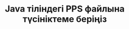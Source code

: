 ---
############################# Static ############################
layout: "auto-gen-annotation"

############################# Head ############################
head_title: "Java PPS Annotation API C# тіліндегі аннотация"
head_description: "PPS, кескіндер, сызбалар және құжат файл пішімінен танымал аннотация түрлерін жасауға және аннотациялауға арналған Java API."

############################# Header ############################
title: "Java тіліндегі PPS файлына түсініктеме беріңіз"
description: ""
bg_image: "https://cms.admin.containerize.com/templates/aspose/App_Themes/V3/images/bg/header1.png"
bg_overlay: false
button:
    enable: true
    icon: "fas fa-arrow-down"
    label: "Тегін сынақ нұсқасын жүктеп алыңыз"
    link: "https://downloads.groupdocs.com/annotation/java"

############################# About ############################
about:
    enable: true
    title: "GroupDocs туралы. Java API үшін аннотация"
    content: |
        GroupDocs.Annotation for Java API — бұл PDF, Word және Mac, Windows немесе Ubuntu жүйелеріндегі басқа құжаттарға аннотациялар қосуға мүмкіндік беретін кітапхана. [GroupDocs.Annotation for Java](/annotation/java) — кескіндер мен басқа да әртүрлі құжаттардан аннотацияларды жасауға, қосуға, өңдеуге, жоюға, шығарып алуға және экспорттауға арналған жан-жақты қолдауы бар аннотацияларды басқаруға арналған Java API интерфейсі. Қолдау көрсетілетін құжат пішімдерінің толық тізімін осы [бетте](https://docs.groupdocs.com/annotation/java/supported-document-formats/) көруге болады.
        Бұл кітапхана тек PPS құжатымен ғана емес, Word, Excel, PowerPoint, Outlook электрондық пошталары, Visio, Adobe, OpenDocument, OpenOffice, Photoshop, AutoCad және т.б. сияқты көптеген құжаттар түрлерімен жұмыс істеуге мүмкіндік береді.
        GroupDocs.Annotation for Java API жаңа ескертпелер жасауға және қосуға, аннотацияларды өңдеуге, түсініктемелерді, аннотацияларды шығарып алуға және оларды құжаттардан жоюға мүмкіндік береді. Кітапхана 13 түрлі аннотация түрлерін қолдайды, соның ішінде мәтін, полисызық, аймақ, астын сызу, нүкте, су таңбасы, көрсеткі, эллипс, мәтінді ауыстыру, қашықтық, мәтін өрісі, PDF, HTML, Microsoft Word құжаттарындағы ресурстарды өңдеу, электрондық кестелер, диаграммалар, презентациялар, сызбалар, кескіндер және басқа да көптеген файл пішімдері.
        Мысал (төменде қараңыз) PPS құжатымен жұмыс істеуді көрсетеді, бұл мысалда GroupDocs бағдарламасымен жұмыс істеудің негізгі қадамдарын көруге болады. Аннотация: Лицензияны орнату, жұмыс істегіңіз келетін құжатты ашу, файл жасау аннотация, талаптарыңызға сәйкес аннотация сипаттарын орнату үшін деректер нысандарын қосу және нәтижені қажетті орынға сақтау. Сондай-ақ, github [бетте](https://github.com/groupdocs-annotation/GroupDocs.Annotation-for-Java) немесе өнімімізде [documentation](https: //docs.groupdocs.com/annotation/java/getting-started/).

############################# Steps ############################
howTo_Add:
steps_Add:
    enable: true
    title_left: "Java тіліндегі PPS файлына аннотацияларды қосу қадамдары"
    content_left: |
        [GroupDocs.Annotation](/annotation/java/) Java әзірлеушілеріне бірнеше оңай қадамдарды орындау арқылы кез келген Java негізіндегі қолданбадағы PPS файлдарына әртүрлі аннотация түрлерін қосуды жеңілдетеді.
        *   Түсініктеме мен күні бар Жауап нысандарын жасаңыз.
        *   AreaAnnotation нысанын жасаңыз, аймақ опцияларын орнатыңыз және жауаптарды қосыңыз.
        *   Аннотатор нысанын жасаңыз және аймаққа аннотация қосыңыз.
        *   Шығару файлын сақтаңыз.
    title_right: "Жүйе талаптары"
    content_right: |
        Java API интерфейстеріне арналған GroupDocs.Аннотацияға барлық негізгі платформалар мен операциялық жүйелерде қолдау көрсетіледі. Төмендегі кодты орындамас бұрын, жүйеде келесі алғышарттар орнатылғанына көз жеткізіңіз.
        *   Операциялық жүйелер: Microsoft Windows, Linux, MacOS
        *   Даму ортасы: NetBeans, Intellij IDEA, Eclipse т.б
        *   Java Runtime Environment: Java 7 (1.7) және одан жоғары
        *   Java үшін GroupDocs.Annotation бағдарламасының соңғы нұсқасын [GroupDocs Artifact Repository] сайтынан алыңыз (https://repository.groupdocs.com/webapp/#/artifacts/browse/tree/General/repo/com/groupdocs/groupdocs-annotation)

############################# Preview ############################
preview_Add:
    enable: true
    title: Аннотацияны алдын ала қарау және код үлгісі
    content: |
        ![Annotation preview image](https://docs.groupdocs.com/annotation/java/images/add-area-annotation.png)
    code: |
        ```java
        // Create an instance of Reply class and add comments
        Reply firstReply = new Reply();
        firstReply.setComment("First comment");
        firstReply.setRepliedOn(Calendar.getInstance().getTime());
        
        Reply secondReply = new Reply();
        secondReply.setComment("Second comment");
        secondReply.setRepliedOn(Calendar.getInstance().getTime());
        
        List<Reply> replies = new ArrayList<Reply>();
        replies.add(firstReply);
        replies.add(secondReply);
        
        // Create an instance of AreaAnnotation class and set options
        AreaAnnotation area = new AreaAnnotation();
        area.setBackgroundColor(65535);
        area.setBox(new Rectangle(100, 100, 100, 100));
        area.setCreatedOn(Calendar.getInstance().getTime());
        area.setMessage("This is area annotation");
        area.setOpacity(0.7);
        area.setPageNumber(0);
        area.setPenColor(65535);
        area.setPenStyle(PenStyle.Dot);
        area.setPenWidth((byte) 3);
        area.setReplies(replies);
        
        // Create an instance of Annotator class
        Annotator annotator = new Annotator("input.bmp");
        
        // Add annotation
        annotator.add(area);
        
        // Save to file
        annotator.save("output.bmp");
        annotator.dispose();
        ```

############################# Steps ############################
howTo_Remove:
steps_Remove:
    enable: true
    title_left: "Java тіліндегі PPS файлынан аннотацияларды жою қадамдары"
    content_left: |
        [GroupDocs.Annotation](/annotation/java/) Java әзірлеушілеріне бірнеше оңай қадамдарды орындау арқылы кез келген Java негізіндегі қолданбадағы PPS файлдарынан аннотация мәліметтерін жоюды жеңілдетеді.
        *   Түсініктеме мен күні бар Жауап нысандарын жасаңыз.
        *   SaveOptions нысанын жасаңыз және AnnotationTypes = AnnotationType.None орнатыңыз.
        *   Нәтижелік құжат жолы немесе ағыны және SaveOptions нысаны бар қоңырауды сақтау әдісі.

############################# Preview ############################
preview_Remove:
    enable: true
    code: |
        ```java
        // Create an instance of Annotator class 
        Annotator annotator = new Annotator("C://input.bmp");

        // Remove annotation by set type None 
        SaveOptions saveOptions = new SaveOptions();
        saveOptions.setAnnotationTypes(AnnotationType.None);

        // Save annotation to output file
        annotator.save("C://output.bmp", saveOptions);
        annotator.dispose();
        ```

############################# Steps ############################
howTo_Edit:
steps_Edit:
    enable: true
    title_left: "Java тіліндегі PPS аннотацияларын өңдеу қадамдары"
    content_left: |
        [GroupDocs.Annotation](/annotation/java/) Java әзірлеушілеріне бірнеше оңай қадамдарды орындау арқылы кез келген Java негізіндегі қолданбадағы PPS файлдарының әртүрлі аннотация сипаттарын жаңартуды жеңілдетеді.
        *   Кіріс құжат жолы бар аннотатор нысанын құру немесе ImportAnnotations көмегімен даналық LoadOptions ағыны = шын.
        *   Кейбір AnnotationBase енгізуін жасаңыз және бар аннотацияның идентификаторын орнатыңыз (егер бұл идентификаторы бар аннотация табылмаса, ештеңе өзгертілмейді) немесе аннотациялардың жол тізімін (барлық аннотациялар жойылады).
        *   Өткізілген аннотациялары бар Annotator нысанының қоңырауды жаңарту әдісі.
        *   Нәтижелік құжат жолы немесе ағыны және SaveOptions нысаны бар қоңырауды сақтау әдісі.

############################# Preview ############################
preview_Edit:
    enable: true
    code: |
        ```java
        String outputPath = "UpdateAnnotation.bmp";

        // Create an instance of Annotator class
        Annotator annotator = new Annotator("input.bmp");
        
        // Create an instance of Reply class for first example and add comments
        Reply reply1 = new Reply();
        reply1.setComment("Original first comment");
        reply1.setRepliedOn(Calendar.getInstance().getTime());
        
        Reply reply2 = new Reply();
        reply2.setComment("Original second comment");
        reply2.setRepliedOn(Calendar.getInstance().getTime());
        
        java.util.List replies = new ArrayList();
        replies.add(reply1);
        replies.add(reply2);
        
        // Create an instance of AreaAnnotation class and set options
        AreaAnnotation original = new AreaAnnotation();
        original.setId(1);
        original.setBackgroundColor(65535);
        original.setBox(new Rectangle(100, 100, 100, 100));
        original.setCreatedOn(Calendar.getInstance().getTime());
        original.setMessage("This is original annotation");
        original.setReplies(replies);
        
        // Add original annotation
        annotator.add(original);
        annotator.save(outputPath);
        annotator.dispose();
        
        LoadOptions loadOptions = new LoadOptions();
        
        // Open annotated document
        Annotator annotator1 = new Annotator(outputPath, loadOptions);
        
        // Create an instance of Reply class for update first example
        Reply reply3 = new Reply();
        reply3.setComment("Updated first comment");
        reply3.setRepliedOn(Calendar.getInstance().getTime());
        
        Reply reply4 = new Reply();
        reply4.setComment("Updated second comment");
        reply4.setRepliedOn(Calendar.getInstance().getTime());
        
        java.util.List replies1 = new ArrayList();
        replies1.add(reply3);
        replies1.add(reply4);

        // Suggest we want change some properties of existed annotation
        AreaAnnotation updated = new AreaAnnotation();
        updated.setId(1);
        updated.setBackgroundColor(255);
        updated.setBox(new Rectangle(0, 0, 50, 200));
        updated.setCreatedOn(Calendar.getInstance().getTime());
        updated.setMessage("This is updated annotation");
        updated.setReplies(replies1);
        
        // Update and save annotation
        annotator1.update(updated);
        annotator1.save(outputPath);
        annotator1.dispose();
        ```

############################# Steps ############################
howTo_Extract:
steps_Extract:
    enable: true
    title_left: "Java тіліндегі PPS файлынан аннотацияларды шығару қадамдары"
    content_left: |
        [GroupDocs.Annotation](/annotation/java/) Java әзірлеушілеріне бірнеше оңай қадамдарды орындау арқылы кез келген Java негізіндегі қолданбадағы PPS файлдарынан құжаттарға аннотация жасауды және аннотация ақпаратын шығаруды жеңілдетеді.
        *   Түсініктеме мен күні бар Жауап нысандарын жасаңыз.
        *   LoadOptions нысанын іске қосыңыз және шынайы аргументпен SetImportAnnotations шақырыңыз.
        *   Тізім түрімен айнымалыны анықтаңыз.
        *   Get әдісіне қоңырау шалыңыз және нәтижені жоғарыдағы айнымалыға қайтарыңыз.

############################# Preview ############################
preview_Extract:
    enable: true
    code: |
        ```java
        // For using this example input file ("annotated.bmp") must be with annotations
        LoadOptions loadOptions = new LoadOptions();
        
        // Create an instance of Annotator class and get annotations
        final Annotator annotator = new Annotator("annotated.bmp", loadOptions);
        List annotations = annotator.get();
        ```

############################# Demos ############################
demos:
    enable: true
    title: "Құжаттар мен кескіндерге аннотацияларды қосу, жою, өңдеу, шығару үшін тікелей көрсетілімдер"
    content: |
        Дәл қазір [GroupDocs.Annotation Live Demos](https://products.groupdocs.app/annotation/family) веб-сайтына кіру арқылы PPS файлына аннотацияларды қосу, жою, өңдеу және шығару. Тікелей демонстрацияның келесі артықшылықтары бар

############################# About Formats ############################
about_formats:
    enable: true
    format:
        # format loop
        - icon: "far fa-file-pps"
          title: "PPS Файл пішімі туралы"
          content: |
            PPS, PowerPoint слайд-шоуы, файлдар слайд-шоу мақсатында Microsoft PowerPoint көмегімен жасалады. PPS файлын оқуға және жасауға Microsoft PowerPoint 97-2003 қолдау көрсетеді. Бұл файл пішімінің ең соңғы нұсқасы Office OpenXML стандарттарына негізделген PPSX болып табылады. PPS файлдарын әлі де Microsoft PowerPoint бағдарламасының соңғы нұсқалары оқуы мүмкін, бірақ жаңадан жасалған файлдарды тек PPSX файл пішімінде сақтауға болады. PPS файлы басқа пайдаланушымен ортақ пайдаланылып, ашылғанда, өңделетін режимде ашылатын PPT файлынан айырмашылығы, ол Powerpoint шоуы ретінде басталады.

          link: "https://docs.fileformat.com/image/pps/"

############################# More Formats ############################
more_formats:
    enable: true
    title: "Басқа танымал құжат пішімдерімен жұмыс істеу"
    content: |
        Төменде көрсетілгендей кейбір танымал файл пішімдерінің аннотация сипаттарын жаңартыңыз.
    format:
        # format loop
        - name: "Annotate PDF document"
          link: "https://products.groupdocs.com/annotation/java/pdf/"
          description: "Adobe Portable Document Format"

        # format loop
        - name: "Annotate DOC document"
          link: "https://products.groupdocs.com/annotation/java/doc/"
          description: "Microsoft Word Document"

        # format loop
        - name: "Annotate DOCM document"
          link: "https://products.groupdocs.com/annotation/java/docm/"
          description: "Microsoft Word Macro-Enabled Document"

        # format loop
        - name: "Annotate DOCX document"
          link: "https://products.groupdocs.com/annotation/java/docx/"
          description: "Microsoft Word Open XML Document"

        # format loop
        - name: "Annotate DOT document"
          link: "https://products.groupdocs.com/annotation/java/dot/"
          description: "Microsoft Word Document Template"

        # format loop
        - name: "Annotate DOTX document"
          link: "https://products.groupdocs.com/annotation/java/dotx/"
          description: "Word Open XML Document Template"

        # format loop
        - name: "Annotate RTF document"
          link: "https://products.groupdocs.com/annotation/java/rtf/"
          description: "Rich Text Document"

        # format loop
        - name: "Annotate ODT document"
          link: "https://products.groupdocs.com/annotation/java/odt/"
          description: "Open Document Text"

        # format loop
        - name: "Annotate XLS document"
          link: "https://products.groupdocs.com/annotation/java/xls/"
          description: "Microsoft Excel Binary File Format"

        # format loop
        - name: "Annotate XLSX document"
          link: "https://products.groupdocs.com/annotation/java/xlsx/"
          description: "Microsoft Excel Open XML Spreadsheet"

        # format loop
        - name: "Annotate XLSM document"
          link: "https://products.groupdocs.com/annotation/java/xlsm/"
          description: "Microsoft Excel Macro-Enabled Spreadsheet"

        # format loop
        - name: "Annotate XLSB document"
          link: "https://products.groupdocs.com/annotation/java/xlsb/"
          description: "Microsoft Excel Binary Worksheet"

        # format loop
        - name: "Annotate ODS document"
          link: "https://products.groupdocs.com/annotation/java/ods/"
          description: "Open Document Spreadsheet"

        # format loop
        - name: "Annotate PPT document"
          link: "https://products.groupdocs.com/annotation/java/ppt/"
          description: "PowerPoint Presentation"

        # format loop
        - name: "Annotate PPTX document"
          link: "https://products.groupdocs.com/annotation/java/pptx/"
          description: "PowerPoint Open XML Presentation"

        # format loop
        - name: "Annotate PPSX document"
          link: "https://products.groupdocs.com/annotation/java/ppsx/"
          description: "PowerPoint Open XML Slide Show"

        # format loop
        - name: "Annotate POTM document"
          link: "https://products.groupdocs.com/annotation/java/potm/"
          description: "Microsoft PowerPoint Template"

        # format loop
        - name: "Annotate PPTM document"
          link: "https://products.groupdocs.com/annotation/java/pptm/"
          description: "Microsoft PowerPoint Presentation"

        # format loop
        - name: "Annotate PPS document"
          link: "https://products.groupdocs.com/annotation/java/pps/"
          description: "Microsoft PowerPoint 97-2003 Slide Show"

        # format loop
        - name: "Annotate ODP document"
          link: "https://products.groupdocs.com/annotation/java/odp/"
          description: "OpenDocument Presentation"

        # format loop
        - name: "Annotate HTML document"
          link: "https://products.groupdocs.com/annotation/java/html/"
          description: "HyperText Markup Language"

        # format loop
        - name: "Annotate TIFF document"
          link: "https://products.groupdocs.com/annotation/java/tiff/"
          description: "Tagged Image File Format"

        # format loop
        - name: "Annotate JPEG document"
          link: "https://products.groupdocs.com/annotation/java/jpeg/"
          description: "JPEG Image"

        # format loop
        - name: "Annotate PNG document"
          link: "https://products.groupdocs.com/annotation/java/png/"
          description: "Portable Network Graphic"

        # format loop
        - name: "Annotate EML document"
          link: "https://products.groupdocs.com/annotation/java/eml/"
          description: "E-mail Message"

        # format loop
        - name: "Annotate MSG document"
          link: "https://products.groupdocs.com/annotation/java/msg/"
          description: "Microsoft Outlook E-mail Message"

        # format loop
        - name: "Annotate VSD document"
          link: "https://products.groupdocs.com/annotation/java/vsd/"
          description: "Microsoft Visio 2003-2010 Drawing"

        # format loop
        - name: "Annotate VSDX document"
          link: "https://products.groupdocs.com/annotation/java/vsdx/"
          description: "Microsoft Visio Drawing"

        # format loop
        - name: "Annotate VSS document"
          link: "https://products.groupdocs.com/annotation/java/vss/"
          description: "Microsoft Visio 2003-2010 Stencil"

        # format loop
        - name: "Annotate VST document"
          link: "https://products.groupdocs.com/annotation/java/vst/"
          description: "Microsoft Visio 2013 Stencil"

        # format loop
        - name: "Annotate DWG document"
          link: "https://products.groupdocs.com/annotation/java/dwg/"
          description: "Autodesk Design Data Formats"

        # format loop
        - name: "Annotate DXF document"
          link: "https://products.groupdocs.com/annotation/java/dxf/"
          description: "AutoCAD Drawing Interchange"

        # format loop
        - name: "Annotate DCM document"
          link: "https://products.groupdocs.com/annotation/java/dcm/"
          description: "Digital Imaging and Communications in Medicine"

        # format loop
        - name: "Annotate WMF document"
          link: "https://products.groupdocs.com/annotation/java/wmf/"
          description: "Windows Metafile"

        # format loop
        - name: "Annotate EMF document"
          link: "https://products.groupdocs.com/annotation/java/emf/"
          description: "Enhanced Metafile Format"


############################# Back to top ###############################
back_to_top:
    enable: true
---